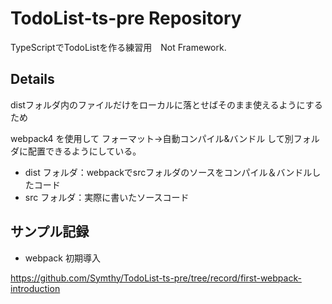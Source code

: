 # TodoList-ts-pre Repository

TypeScriptでTodoListを作る練習用　Not Framework.

## Details

distフォルダ内のファイルだけをローカルに落とせばそのまま使えるようにするため

webpack4 を使用して フォーマット→自動コンパイル&バンドル して別フォルダに配置できるようにしている。
- dist フォルダ：webpackでsrcフォルダのソースをコンパイル＆バンドルしたコード
- src フォルダ：実際に書いたソースコード

## サンプル記録

- webpack 初期導入

https://github.com/Symthy/TodoList-ts-pre/tree/record/first-webpack-introduction

